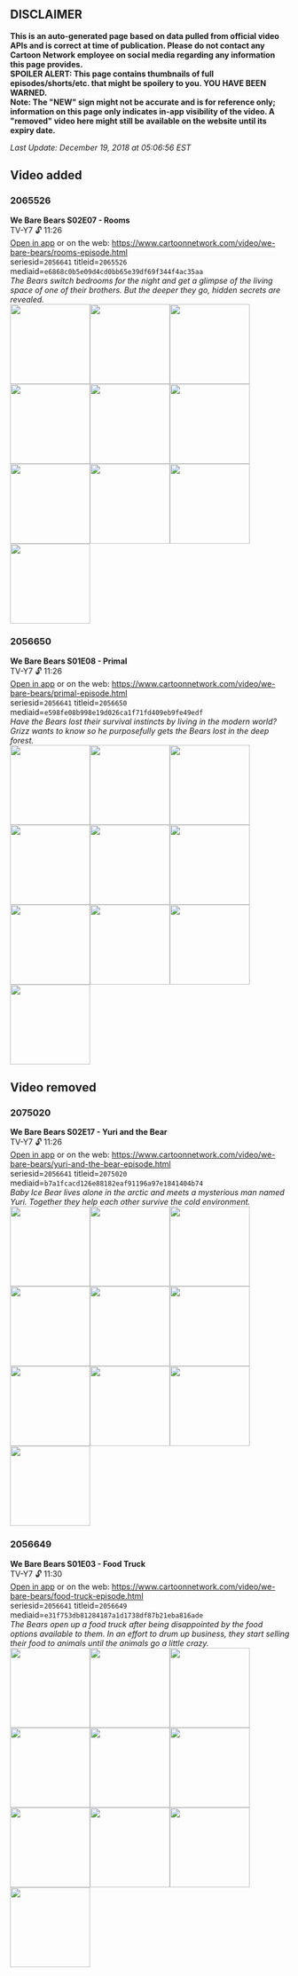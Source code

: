 ## DISCLAIMER
**This is an auto-generated page based on data pulled from official video APIs and is correct at time of publication. Please do not contact any Cartoon Network employee on social media regarding any information this page provides.**  
**SPOILER ALERT: This page contains thumbnails of full episodes/shorts/etc. that might be spoilery to you. YOU HAVE BEEN WARNED.**  
**Note: The "NEW" sign might not be accurate and is for reference only; information on this page only indicates in-app visibility of the video. A "removed" video here might still be available on the website until its expiry date.**  

_Last Update: December 19, 2018 at 05:06:56 EST_
## Video added
### 2065526
**We Bare Bears S02E07 - Rooms**  
TV-Y7 🔓 11:26  
[Open in app](https://tinyurl.com/yckvw24m) or on the web: https://www.cartoonnetwork.com/video/we-bare-bears/rooms-episode.html  
seriesid=`2056641` titleid=`2065526` mediaid=`e6868c0b5e09d4cd0bb65e39df69f344f4ac35aa`  
_The Bears switch bedrooms for the night and get a glimpse of the living space of one of their brothers. But the deeper they go, hidden secrets are revealed._  
<a href="https://s3.amazonaws.com/cn-orchestrator/2065526_001_1280x720.jpg"><img src="https://s3.amazonaws.com/cn-orchestrator/2065526_001_640x360.jpg" height="144px" /></a><a href="https://s3.amazonaws.com/cn-orchestrator/2065526_002_1280x720.jpg"><img src="https://s3.amazonaws.com/cn-orchestrator/2065526_002_640x360.jpg" height="144px" /></a><a href="https://s3.amazonaws.com/cn-orchestrator/2065526_003_1280x720.jpg"><img src="https://s3.amazonaws.com/cn-orchestrator/2065526_003_640x360.jpg" height="144px" /></a><a href="https://s3.amazonaws.com/cn-orchestrator/2065526_004_1280x720.jpg"><img src="https://s3.amazonaws.com/cn-orchestrator/2065526_004_640x360.jpg" height="144px" /></a><a href="https://s3.amazonaws.com/cn-orchestrator/2065526_005_1280x720.jpg"><img src="https://s3.amazonaws.com/cn-orchestrator/2065526_005_640x360.jpg" height="144px" /></a><a href="https://s3.amazonaws.com/cn-orchestrator/2065526_006_1280x720.jpg"><img src="https://s3.amazonaws.com/cn-orchestrator/2065526_006_640x360.jpg" height="144px" /></a><a href="https://s3.amazonaws.com/cn-orchestrator/2065526_007_1280x720.jpg"><img src="https://s3.amazonaws.com/cn-orchestrator/2065526_007_640x360.jpg" height="144px" /></a><a href="https://s3.amazonaws.com/cn-orchestrator/2065526_008_1280x720.jpg"><img src="https://s3.amazonaws.com/cn-orchestrator/2065526_008_640x360.jpg" height="144px" /></a><a href="https://s3.amazonaws.com/cn-orchestrator/2065526_009_1280x720.jpg"><img src="https://s3.amazonaws.com/cn-orchestrator/2065526_009_640x360.jpg" height="144px" /></a><a href="https://s3.amazonaws.com/cn-orchestrator/2065526_010_1280x720.jpg"><img src="https://s3.amazonaws.com/cn-orchestrator/2065526_010_640x360.jpg" height="144px" /></a>
### 2056650
**We Bare Bears S01E08 - Primal**  
TV-Y7 🔓 11:26  
[Open in app](https://tinyurl.com/y8k5ysef) or on the web: https://www.cartoonnetwork.com/video/we-bare-bears/primal-episode.html  
seriesid=`2056641` titleid=`2056650` mediaid=`e598fe08b998e19d026ca1f71fd409eb9fe49edf`  
_Have the Bears lost their survival instincts by living in the modern world? Grizz wants to know so he purposefully gets the Bears lost in the deep forest._  
<a href="https://s3.amazonaws.com/cn-orchestrator/2056650_001_1280x720.jpg"><img src="https://s3.amazonaws.com/cn-orchestrator/2056650_001_640x360.jpg" height="144px" /></a><a href="https://s3.amazonaws.com/cn-orchestrator/2056650_002_1280x720.jpg"><img src="https://s3.amazonaws.com/cn-orchestrator/2056650_002_640x360.jpg" height="144px" /></a><a href="https://s3.amazonaws.com/cn-orchestrator/2056650_003_1280x720.jpg"><img src="https://s3.amazonaws.com/cn-orchestrator/2056650_003_640x360.jpg" height="144px" /></a><a href="https://s3.amazonaws.com/cn-orchestrator/2056650_004_1280x720.jpg"><img src="https://s3.amazonaws.com/cn-orchestrator/2056650_004_640x360.jpg" height="144px" /></a><a href="https://s3.amazonaws.com/cn-orchestrator/2056650_005_1280x720.jpg"><img src="https://s3.amazonaws.com/cn-orchestrator/2056650_005_640x360.jpg" height="144px" /></a><a href="https://s3.amazonaws.com/cn-orchestrator/2056650_006_1280x720.jpg"><img src="https://s3.amazonaws.com/cn-orchestrator/2056650_006_640x360.jpg" height="144px" /></a><a href="https://s3.amazonaws.com/cn-orchestrator/2056650_007_1280x720.jpg"><img src="https://s3.amazonaws.com/cn-orchestrator/2056650_007_640x360.jpg" height="144px" /></a><a href="https://s3.amazonaws.com/cn-orchestrator/2056650_008_1280x720.jpg"><img src="https://s3.amazonaws.com/cn-orchestrator/2056650_008_640x360.jpg" height="144px" /></a><a href="https://s3.amazonaws.com/cn-orchestrator/2056650_009_1280x720.jpg"><img src="https://s3.amazonaws.com/cn-orchestrator/2056650_009_640x360.jpg" height="144px" /></a><a href="https://s3.amazonaws.com/cn-orchestrator/2056650_010_1280x720.jpg"><img src="https://s3.amazonaws.com/cn-orchestrator/2056650_010_640x360.jpg" height="144px" /></a>
## Video removed
### 2075020
**We Bare Bears S02E17 - Yuri and the Bear**  
TV-Y7 🔓 11:26  
[Open in app](https://tinyurl.com/y6ughq4u) or on the web: https://www.cartoonnetwork.com/video/we-bare-bears/yuri-and-the-bear-episode.html  
seriesid=`2056641` titleid=`2075020` mediaid=`b7a1fcacd126e88182eaf91196a97e1841404b74`  
_Baby Ice Bear lives alone in the arctic and meets a mysterious man named Yuri. Together they help each other survive the cold environment._  
<a href="https://s3.amazonaws.com/cn-orchestrator/2075020_001_1280x720.jpg"><img src="https://s3.amazonaws.com/cn-orchestrator/2075020_001_640x360.jpg" height="144px" /></a><a href="https://s3.amazonaws.com/cn-orchestrator/2075020_002_1280x720.jpg"><img src="https://s3.amazonaws.com/cn-orchestrator/2075020_002_640x360.jpg" height="144px" /></a><a href="https://s3.amazonaws.com/cn-orchestrator/2075020_003_1280x720.jpg"><img src="https://s3.amazonaws.com/cn-orchestrator/2075020_003_640x360.jpg" height="144px" /></a><a href="https://s3.amazonaws.com/cn-orchestrator/2075020_004_1280x720.jpg"><img src="https://s3.amazonaws.com/cn-orchestrator/2075020_004_640x360.jpg" height="144px" /></a><a href="https://s3.amazonaws.com/cn-orchestrator/2075020_005_1280x720.jpg"><img src="https://s3.amazonaws.com/cn-orchestrator/2075020_005_640x360.jpg" height="144px" /></a><a href="https://s3.amazonaws.com/cn-orchestrator/2075020_006_1280x720.jpg"><img src="https://s3.amazonaws.com/cn-orchestrator/2075020_006_640x360.jpg" height="144px" /></a><a href="https://s3.amazonaws.com/cn-orchestrator/2075020_007_1280x720.jpg"><img src="https://s3.amazonaws.com/cn-orchestrator/2075020_007_640x360.jpg" height="144px" /></a><a href="https://s3.amazonaws.com/cn-orchestrator/2075020_008_1280x720.jpg"><img src="https://s3.amazonaws.com/cn-orchestrator/2075020_008_640x360.jpg" height="144px" /></a><a href="https://s3.amazonaws.com/cn-orchestrator/2075020_009_1280x720.jpg"><img src="https://s3.amazonaws.com/cn-orchestrator/2075020_009_640x360.jpg" height="144px" /></a><a href="https://s3.amazonaws.com/cn-orchestrator/2075020_010_1280x720.jpg"><img src="https://s3.amazonaws.com/cn-orchestrator/2075020_010_640x360.jpg" height="144px" /></a>
### 2056649
**We Bare Bears S01E03 - Food Truck**  
TV-Y7 🔓 11:30  
[Open in app](https://tinyurl.com/y8w7p7yh) or on the web: https://www.cartoonnetwork.com/video/we-bare-bears/food-truck-episode.html  
seriesid=`2056641` titleid=`2056649` mediaid=`e31f753db81284187a1d1738df87b21eba816ade`  
_The Bears open up a food truck after being disappointed by the food options available to them. In an effort to drum up business, they start selling their food to animals until the animals go a little crazy._  
<a href="https://s3.amazonaws.com/cn-orchestrator/2056649_001_1280x720.jpg"><img src="https://s3.amazonaws.com/cn-orchestrator/2056649_001_640x360.jpg" height="144px" /></a><a href="https://s3.amazonaws.com/cn-orchestrator/2056649_002_1280x720.jpg"><img src="https://s3.amazonaws.com/cn-orchestrator/2056649_002_640x360.jpg" height="144px" /></a><a href="https://s3.amazonaws.com/cn-orchestrator/2056649_003_1280x720.jpg"><img src="https://s3.amazonaws.com/cn-orchestrator/2056649_003_640x360.jpg" height="144px" /></a><a href="https://s3.amazonaws.com/cn-orchestrator/2056649_004_1280x720.jpg"><img src="https://s3.amazonaws.com/cn-orchestrator/2056649_004_640x360.jpg" height="144px" /></a><a href="https://s3.amazonaws.com/cn-orchestrator/2056649_005_1280x720.jpg"><img src="https://s3.amazonaws.com/cn-orchestrator/2056649_005_640x360.jpg" height="144px" /></a><a href="https://s3.amazonaws.com/cn-orchestrator/2056649_006_1280x720.jpg"><img src="https://s3.amazonaws.com/cn-orchestrator/2056649_006_640x360.jpg" height="144px" /></a><a href="https://s3.amazonaws.com/cn-orchestrator/2056649_007_1280x720.jpg"><img src="https://s3.amazonaws.com/cn-orchestrator/2056649_007_640x360.jpg" height="144px" /></a><a href="https://s3.amazonaws.com/cn-orchestrator/2056649_008_1280x720.jpg"><img src="https://s3.amazonaws.com/cn-orchestrator/2056649_008_640x360.jpg" height="144px" /></a><a href="https://s3.amazonaws.com/cn-orchestrator/2056649_009_1280x720.jpg"><img src="https://s3.amazonaws.com/cn-orchestrator/2056649_009_640x360.jpg" height="144px" /></a><a href="https://s3.amazonaws.com/cn-orchestrator/2056649_010_1280x720.jpg"><img src="https://s3.amazonaws.com/cn-orchestrator/2056649_010_640x360.jpg" height="144px" /></a>
